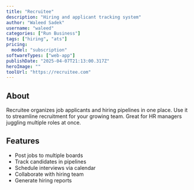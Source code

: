 ```yaml
---
title: "Recruitee"
description: "Hiring and applicant tracking system"
author: "Waleed Sadek"
username: "waleed"
categories: ["Run Business"]
tags: ["hiring", "ats"]
pricing:
  model: "subscription"
softwareTypes: ["web-app"]
publishDate: "2025-04-07T21:13:00.317Z"
heroImage: ""
toolUrl: "https://recruitee.com"
---
```

## About
Recruitee organizes job applicants and hiring pipelines in one place. Use it to streamline recruitment for your growing team. Great for HR managers juggling multiple roles at once.

## Features
- Post jobs to multiple boards
- Track candidates in pipelines
- Schedule interviews via calendar
- Collaborate with hiring team
- Generate hiring reports